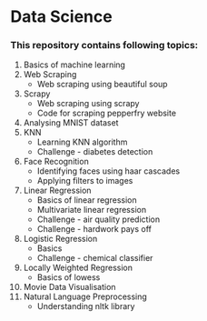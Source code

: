 # Data Science

### This repository contains following topics:
1. Basics of machine learning
2. Web Scraping
    * Web scraping using beautiful soup
3. Scrapy
    * Web scraping using scrapy
    * Code for scraping pepperfry website
4. Analysing MNIST dataset
5. KNN
    * Learning KNN algorithm
    * Challenge - diabetes detection
6. Face Recognition
    * Identifying faces using haar cascades
    * Applying filters to images
7. Linear Regression
    * Basics of linear regression
    * Multivariate linear regression
    * Challenge - air quality prediction
    * Challenge - hardwork pays off
8. Logistic Regression
    * Basics
    * Challenge - chemical classifier
9. Locally Weighted Regression
    * Basics of lowess
10. Movie Data Visualisation
11. Natural Language Preprocessing
    * Understanding nltk library